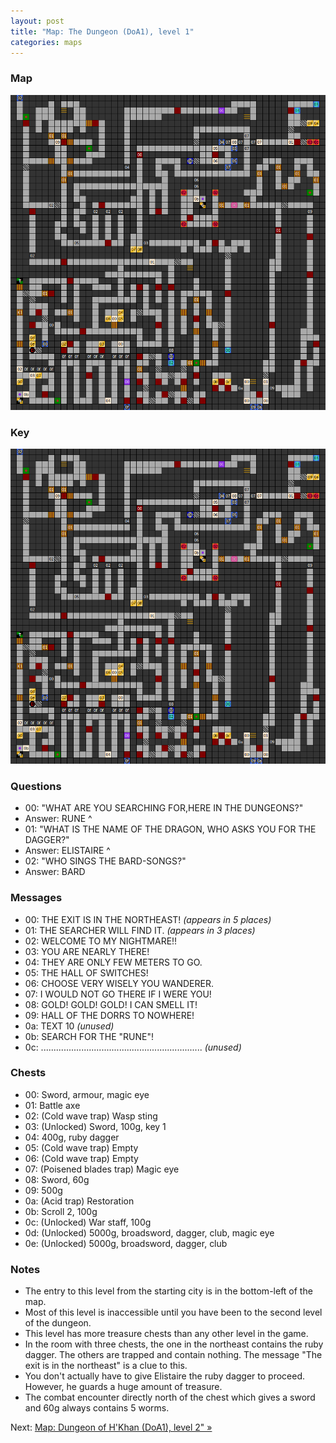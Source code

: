 ```yaml
---
layout: post
title: "Map: The Dungeon (DoA1), level 1"
categories: maps
---
```


### Map

![Dungeons of Avalon, dungeon level 1 map](../images/doa1-d1.png "Dungeon level 1 map")

### Key

![Dungeons of Avalon, map key](../images/doa1-d1.png "Map key")

### Questions

* 00: "WHAT ARE YOU SEARCHING FOR,HERE IN THE DUNGEONS?"
* Answer: RUNE
^
* 01: "WHAT IS THE NAME OF THE DRAGON, WHO ASKS YOU FOR THE DAGGER?"
* Answer: ELISTAIRE
^
* 02: "WHO SINGS THE BARD-SONGS?"
* Answer: BARD

### Messages

* 00: THE EXIT IS IN THE NORTHEAST! _(appears in 5 places)_
* 01: THE SEARCHER WILL FIND IT. _(appears in 3 places)_
* 02: WELCOME TO MY NIGHTMARE!!
* 03: YOU ARE NEARLY THERE!
* 04: THEY ARE ONLY FEW METERS TO GO.
* 05: THE HALL OF SWITCHES!
* 06: CHOOSE VERY WISELY YOU WANDERER.
* 07: I WOULD NOT GO THERE IF I WERE  YOU!
* 08: GOLD! GOLD! GOLD! I CAN SMELL IT!
* 09: HALL OF THE DORRS TO NOWHERE!
* 0a: TEXT 10 _(unused)_
* 0b: SEARCH FOR THE "RUNE"!
* 0c: ................................................................ _(unused)_

### Chests

* 00: Sword, armour, magic eye
* 01: Battle axe
* 02: (Cold wave trap) Wasp sting
* 03: (Unlocked) Sword, 100g, key 1
* 04: 400g, ruby dagger
* 05: (Cold wave trap) Empty
* 06: (Cold wave trap) Empty
* 07: (Poisened blades trap) Magic eye
* 08: Sword, 60g
* 09: 500g
* 0a: (Acid trap) Restoration
* 0b: Scroll 2, 100g
* 0c: (Unlocked) War staff, 100g
* 0d: (Unlocked) 5000g, broadsword, dagger, club, magic eye
* 0e: (Unlocked) 5000g, broadsword, dagger, club

### Notes

* The entry to this level from the starting city is in the bottom-left of
  the map.
* Most of this level is inaccessible until you have been to the second level of
  the dungeon.
* This level has more treasure chests than any other level in the game.
* In the room with three chests, the one in the northeast contains the ruby
  dagger. The others are trapped and contain nothing. The message
  "The exit is in the northeast" is a clue to this.
* You don't actually have to give Elistaire the ruby dagger to proceed.
  However, he guards a huge amount of treasure.
* The combat encounter directly north of the chest which gives a sword and 60g
  always contains 5 worms.

Next: [Map: Dungeon of H'Khan (DoA1), level 2" &raquo;](doa1-dungeon2.html)
